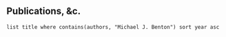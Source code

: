 
## Publications, &c.
```dataview
list title where contains(authors, "Michael J. Benton") sort year asc
```